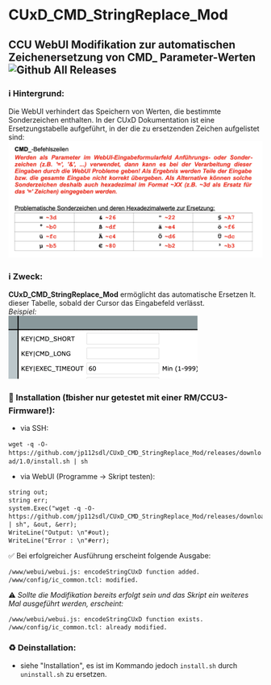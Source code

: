 # CUxD_CMD_StringReplace_Mod
## CCU WebUI Modifikation zur automatischen Zeichenersetzung von CMD_ Parameter-Werten ![Github All Releases](https://img.shields.io/github/downloads/jp112sdl/CUxD_CMD_StringReplace_Mod/latest/total.svg)

### :information_source: Hintergrund:
Die WebUI verhindert das Speichern von Werten, die bestimmte Sonderzeichen enthalten.
In der CUxD Dokumentation ist eine Ersetzungstabelle aufgeführt, in der die zu ersetzenden Zeichen aufgelistet sind:
![doku](doku.png)

### :information_source: Zweck:
**CUxD_CMD_StringReplace_Mod** ermöglicht das automatische Ersetzen lt. dieser Tabelle, sobald der Cursor das Eingabefeld verlässt.<br/>
_Beispiel:_<br/>
<img src="animation.gif" />

### :wrench: Installation (❗bisher nur getestet mit einer RM/CCU3-Firmware!):
- via SSH:

`wget -q -O- https://github.com/jp112sdl/CUxD_CMD_StringReplace_Mod/releases/download/1.0/install.sh | sh`

- via WebUI (Programme -> Skript testen):
```
string out;
string err;
system.Exec("wget -q -O- https://github.com/jp112sdl/CUxD_CMD_StringReplace_Mod/releases/download/1.0/install.sh | sh", &out, &err);
WriteLine("Output: \n"#out);
WriteLine("Error : \n"#err);
  ```
  
:white_check_mark: Bei erfolgreicher Ausführung erscheint folgende Ausgabe:
```
/www/webui/webui.js: encodeStringCUxD function added.
/www/config/ic_common.tcl: modified.
```
:warning: _Sollte die Modifikation bereits erfolgt sein und das Skript ein weiteres Mal ausgeführt werden, erscheint:_
```
/www/webui/webui.js: encodeStringCUxD function exists.
/www/config/ic_common.tcl: already modified.
```

### :recycle: Deinstallation:
- siehe "Installation", es ist im Kommando jedoch `install.sh` durch `uninstall.sh` zu ersetzen.
